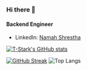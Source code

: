 ### Hi there 👋

#### Backend Engineer

* LinkedIn: [Namah Shrestha](https://www.linkedin.com/in/zim95/)





[![T-Stark's GitHub stats](https://github-readme-stats.vercel.app/api?username=Zim95&show_icons=true&theme=tokyonight)](https://github.com/Zim95/github-readme-stats)

[![GitHub Streak](https://github-readme-streak-stats.herokuapp.com?user=Zim95&theme=tokyonight&hide_border=false&date_format=M%20j%5B%2C%20Y%5D)](https://git.io/streak-stats)
![Top Langs](https://github-readme-stats.vercel.app/api/top-langs/?username=Zim95&theme=tokyonight) 
